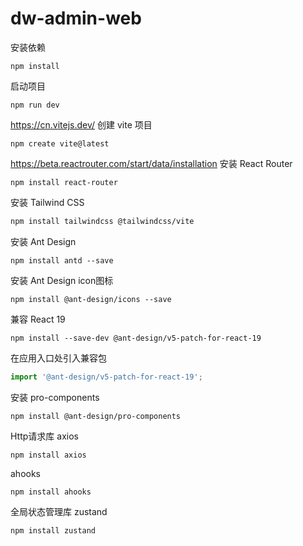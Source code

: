 # dw-admin-web



安装依赖
```shell
npm install
```

启动项目
```shell
npm run dev

```


https://cn.vitejs.dev/
创建 vite 项目
```shell
npm create vite@latest
```

https://beta.reactrouter.com/start/data/installation
安装 React Router
```shell
npm install react-router
```

安装 Tailwind CSS
```bash
npm install tailwindcss @tailwindcss/vite
```

安装 Ant Design
```shell
npm install antd --save
```

安装 Ant Design icon图标
```shell
npm install @ant-design/icons --save
```

兼容 React 19
```shell
npm install --save-dev @ant-design/v5-patch-for-react-19
```

在应用入口处引入兼容包
```ts
import '@ant-design/v5-patch-for-react-19';
```

安装 pro-components
```shell
npm install @ant-design/pro-components
```

Http请求库 axios
```shell
npm install axios
```

ahooks
```shell
npm install ahooks
```

全局状态管理库 zustand
```bash
npm install zustand
```